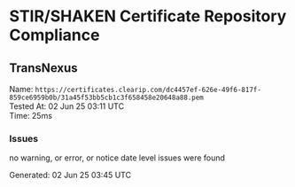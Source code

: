 # STIR/SHAKEN Certificate Repository Compliance

## TransNexus

Name: `https://certificates.clearip.com/dc4457ef-626e-49f6-817f-859ce6959b0b/31a45f53bb5cb1c3f658458e20648a88.pem`\
Tested At: 02 Jun 25 03:11 UTC\
Time: 25ms

### Issues

no warning, or error, or notice date level issues were found

Generated: 02 Jun 25 03:45 UTC